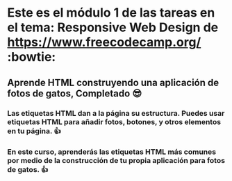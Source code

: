 # Este es el módulo 1 de las tareas en el tema: Responsive Web Design de https://www.freecodecamp.org/  :bowtie:

## Aprende HTML construyendo una aplicación de fotos de gatos, Completado :sunglasses:

### Las etiquetas HTML dan a la página su estructura. Puedes usar etiquetas HTML para añadir fotos, botones, y otros elementos en tu página. :+1:

### En este curso, aprenderás las etiquetas HTML más comunes por medio de la construcción de tu propia aplicación para fotos de gatos. :+1:
